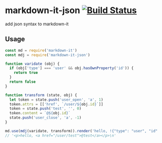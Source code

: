 # markdown-it-json [![Build Status](https://travis-ci.org/n-inja/markdown-it-json.svg?branch=master)](https://travis-ci.org/n-inja/markdown-it-json)
add json syntax to markdown-it

## Usage

```javascript
const md = require('markdown-it')
const mdj = require('markdown-it-json')

function varidate (obj) {
  if (obj['type'] === 'user' && obj.hasOwnProperty('id')) {
    return true
  }
  return false
}

function transform (state, obj) {
  let token = state.push('user_open', 'a', 1)
  token.attrs = [['href', `/user/${obj.id}`]]
  token = state.push('test', '', 0)
  token.content = `@${obj.id}`
  state.push('user_close', 'a', -1)
}

md.use(mdj(varidate, transform)).render('hello, !{"type": "user", "id": "test"}')
// '<p>hello, <a href="/user/test">@test</a></p>\n'
```

